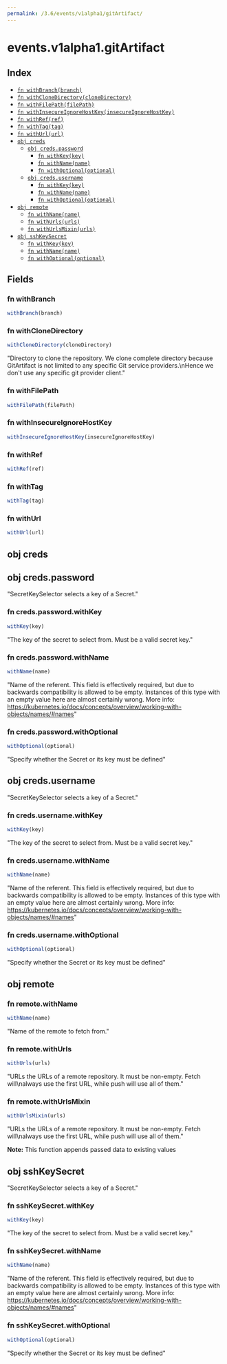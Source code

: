 ```yaml
---
permalink: /3.6/events/v1alpha1/gitArtifact/
---
```


# events.v1alpha1.gitArtifact



## Index

* [`fn withBranch(branch)`](#fn-withbranch)
* [`fn withCloneDirectory(cloneDirectory)`](#fn-withclonedirectory)
* [`fn withFilePath(filePath)`](#fn-withfilepath)
* [`fn withInsecureIgnoreHostKey(insecureIgnoreHostKey)`](#fn-withinsecureignorehostkey)
* [`fn withRef(ref)`](#fn-withref)
* [`fn withTag(tag)`](#fn-withtag)
* [`fn withUrl(url)`](#fn-withurl)
* [`obj creds`](#obj-creds)
  * [`obj creds.password`](#obj-credspassword)
    * [`fn withKey(key)`](#fn-credspasswordwithkey)
    * [`fn withName(name)`](#fn-credspasswordwithname)
    * [`fn withOptional(optional)`](#fn-credspasswordwithoptional)
  * [`obj creds.username`](#obj-credsusername)
    * [`fn withKey(key)`](#fn-credsusernamewithkey)
    * [`fn withName(name)`](#fn-credsusernamewithname)
    * [`fn withOptional(optional)`](#fn-credsusernamewithoptional)
* [`obj remote`](#obj-remote)
  * [`fn withName(name)`](#fn-remotewithname)
  * [`fn withUrls(urls)`](#fn-remotewithurls)
  * [`fn withUrlsMixin(urls)`](#fn-remotewithurlsmixin)
* [`obj sshKeySecret`](#obj-sshkeysecret)
  * [`fn withKey(key)`](#fn-sshkeysecretwithkey)
  * [`fn withName(name)`](#fn-sshkeysecretwithname)
  * [`fn withOptional(optional)`](#fn-sshkeysecretwithoptional)

## Fields

### fn withBranch

```ts
withBranch(branch)
```



### fn withCloneDirectory

```ts
withCloneDirectory(cloneDirectory)
```

"Directory to clone the repository. We clone complete directory because GitArtifact is not limited to any specific Git service providers.\nHence we don't use any specific git provider client."

### fn withFilePath

```ts
withFilePath(filePath)
```



### fn withInsecureIgnoreHostKey

```ts
withInsecureIgnoreHostKey(insecureIgnoreHostKey)
```



### fn withRef

```ts
withRef(ref)
```



### fn withTag

```ts
withTag(tag)
```



### fn withUrl

```ts
withUrl(url)
```



## obj creds



## obj creds.password

"SecretKeySelector selects a key of a Secret."

### fn creds.password.withKey

```ts
withKey(key)
```

"The key of the secret to select from.  Must be a valid secret key."

### fn creds.password.withName

```ts
withName(name)
```

"Name of the referent. This field is effectively required, but due to backwards compatibility is allowed to be empty. Instances of this type with an empty value here are almost certainly wrong. More info: https://kubernetes.io/docs/concepts/overview/working-with-objects/names/#names"

### fn creds.password.withOptional

```ts
withOptional(optional)
```

"Specify whether the Secret or its key must be defined"

## obj creds.username

"SecretKeySelector selects a key of a Secret."

### fn creds.username.withKey

```ts
withKey(key)
```

"The key of the secret to select from.  Must be a valid secret key."

### fn creds.username.withName

```ts
withName(name)
```

"Name of the referent. This field is effectively required, but due to backwards compatibility is allowed to be empty. Instances of this type with an empty value here are almost certainly wrong. More info: https://kubernetes.io/docs/concepts/overview/working-with-objects/names/#names"

### fn creds.username.withOptional

```ts
withOptional(optional)
```

"Specify whether the Secret or its key must be defined"

## obj remote



### fn remote.withName

```ts
withName(name)
```

"Name of the remote to fetch from."

### fn remote.withUrls

```ts
withUrls(urls)
```

"URLs the URLs of a remote repository. It must be non-empty. Fetch will\nalways use the first URL, while push will use all of them."

### fn remote.withUrlsMixin

```ts
withUrlsMixin(urls)
```

"URLs the URLs of a remote repository. It must be non-empty. Fetch will\nalways use the first URL, while push will use all of them."

**Note:** This function appends passed data to existing values

## obj sshKeySecret

"SecretKeySelector selects a key of a Secret."

### fn sshKeySecret.withKey

```ts
withKey(key)
```

"The key of the secret to select from.  Must be a valid secret key."

### fn sshKeySecret.withName

```ts
withName(name)
```

"Name of the referent. This field is effectively required, but due to backwards compatibility is allowed to be empty. Instances of this type with an empty value here are almost certainly wrong. More info: https://kubernetes.io/docs/concepts/overview/working-with-objects/names/#names"

### fn sshKeySecret.withOptional

```ts
withOptional(optional)
```

"Specify whether the Secret or its key must be defined"
